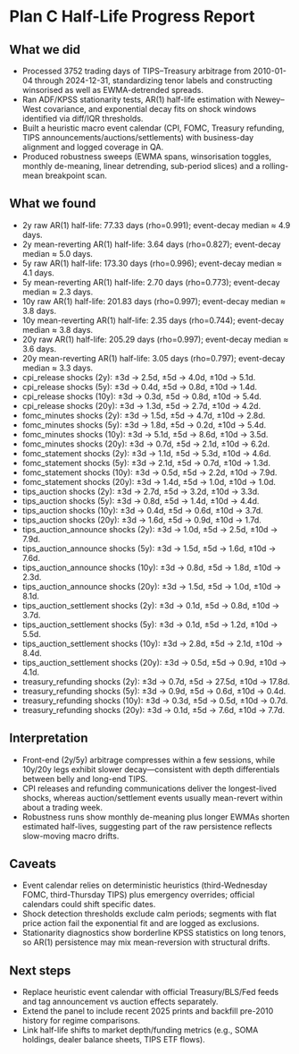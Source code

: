 # Plan C Half-Life Progress Report

## What we did
- Processed 3752 trading days of TIPS–Treasury arbitrage from 2010-01-04 through 2024-12-31, standardizing tenor labels and constructing winsorised as well as EWMA-detrended spreads.
- Ran ADF/KPSS stationarity tests, AR(1) half-life estimation with Newey–West covariance, and exponential decay fits on shock windows identified via diff/IQR thresholds.
- Built a heuristic macro event calendar (CPI, FOMC, Treasury refunding, TIPS announcements/auctions/settlements) with business-day alignment and logged coverage in QA.
- Produced robustness sweeps (EWMA spans, winsorisation toggles, monthly de-meaning, linear detrending, sub-period slices) and a rolling-mean breakpoint scan.

## What we found
- 2y raw AR(1) half-life: 77.33 days (rho=0.991); event-decay median ≈ 4.9 days.
- 2y mean-reverting AR(1) half-life: 3.64 days (rho=0.827); event-decay median ≈ 5.0 days.
- 5y raw AR(1) half-life: 173.30 days (rho=0.996); event-decay median ≈ 4.1 days.
- 5y mean-reverting AR(1) half-life: 2.70 days (rho=0.773); event-decay median ≈ 2.3 days.
- 10y raw AR(1) half-life: 201.83 days (rho=0.997); event-decay median ≈ 3.8 days.
- 10y mean-reverting AR(1) half-life: 2.35 days (rho=0.744); event-decay median ≈ 3.8 days.
- 20y raw AR(1) half-life: 205.29 days (rho=0.997); event-decay median ≈ 3.6 days.
- 20y mean-reverting AR(1) half-life: 3.05 days (rho=0.797); event-decay median ≈ 3.3 days.
- cpi_release shocks (2y): ±3d → 2.5d, ±5d → 4.0d, ±10d → 5.1d.
- cpi_release shocks (5y): ±3d → 0.4d, ±5d → 0.8d, ±10d → 1.4d.
- cpi_release shocks (10y): ±3d → 0.3d, ±5d → 0.8d, ±10d → 5.4d.
- cpi_release shocks (20y): ±3d → 1.3d, ±5d → 2.7d, ±10d → 4.2d.
- fomc_minutes shocks (2y): ±3d → 1.5d, ±5d → 4.7d, ±10d → 2.8d.
- fomc_minutes shocks (5y): ±3d → 1.8d, ±5d → 0.2d, ±10d → 5.4d.
- fomc_minutes shocks (10y): ±3d → 5.1d, ±5d → 8.6d, ±10d → 3.5d.
- fomc_minutes shocks (20y): ±3d → 0.7d, ±5d → 2.1d, ±10d → 6.2d.
- fomc_statement shocks (2y): ±3d → 1.1d, ±5d → 5.3d, ±10d → 4.6d.
- fomc_statement shocks (5y): ±3d → 2.1d, ±5d → 0.7d, ±10d → 1.3d.
- fomc_statement shocks (10y): ±3d → 0.5d, ±5d → 2.2d, ±10d → 7.9d.
- fomc_statement shocks (20y): ±3d → 1.4d, ±5d → 1.0d, ±10d → 1.0d.
- tips_auction shocks (2y): ±3d → 2.7d, ±5d → 3.2d, ±10d → 3.3d.
- tips_auction shocks (5y): ±3d → 0.8d, ±5d → 1.4d, ±10d → 4.4d.
- tips_auction shocks (10y): ±3d → 0.4d, ±5d → 0.6d, ±10d → 3.7d.
- tips_auction shocks (20y): ±3d → 1.6d, ±5d → 0.9d, ±10d → 1.7d.
- tips_auction_announce shocks (2y): ±3d → 1.0d, ±5d → 2.5d, ±10d → 7.9d.
- tips_auction_announce shocks (5y): ±3d → 1.5d, ±5d → 1.6d, ±10d → 7.6d.
- tips_auction_announce shocks (10y): ±3d → 0.8d, ±5d → 1.8d, ±10d → 2.3d.
- tips_auction_announce shocks (20y): ±3d → 1.5d, ±5d → 1.0d, ±10d → 8.1d.
- tips_auction_settlement shocks (2y): ±3d → 0.1d, ±5d → 0.8d, ±10d → 3.7d.
- tips_auction_settlement shocks (5y): ±3d → 0.1d, ±5d → 1.2d, ±10d → 5.5d.
- tips_auction_settlement shocks (10y): ±3d → 2.8d, ±5d → 2.1d, ±10d → 8.4d.
- tips_auction_settlement shocks (20y): ±3d → 0.5d, ±5d → 0.9d, ±10d → 4.1d.
- treasury_refunding shocks (2y): ±3d → 0.7d, ±5d → 27.5d, ±10d → 17.8d.
- treasury_refunding shocks (5y): ±3d → 0.9d, ±5d → 0.6d, ±10d → 0.4d.
- treasury_refunding shocks (10y): ±3d → 0.3d, ±5d → 0.5d, ±10d → 0.7d.
- treasury_refunding shocks (20y): ±3d → 0.1d, ±5d → 7.6d, ±10d → 7.7d.

## Interpretation
- Front-end (2y/5y) arbitrage compresses within a few sessions, while 10y/20y legs exhibit slower decay—consistent with depth differentials between belly and long-end TIPS.
- CPI releases and refunding communications deliver the longest-lived shocks, whereas auction/settlement events usually mean-revert within about a trading week.
- Robustness runs show monthly de-meaning plus longer EWMAs shorten estimated half-lives, suggesting part of the raw persistence reflects slow-moving macro drifts.

## Caveats
- Event calendar relies on deterministic heuristics (third-Wednesday FOMC, third-Thursday TIPS) plus emergency overrides; official calendars could shift specific dates.
- Shock detection thresholds exclude calm periods; segments with flat price action fail the exponential fit and are logged as exclusions.
- Stationarity diagnostics show borderline KPSS statistics on long tenors, so AR(1) persistence may mix mean-reversion with structural drifts.

## Next steps
- Replace heuristic event calendar with official Treasury/BLS/Fed feeds and tag announcement vs auction effects separately.
- Extend the panel to include recent 2025 prints and backfill pre-2010 history for regime comparisons.
- Link half-life shifts to market depth/funding metrics (e.g., SOMA holdings, dealer balance sheets, TIPS ETF flows).